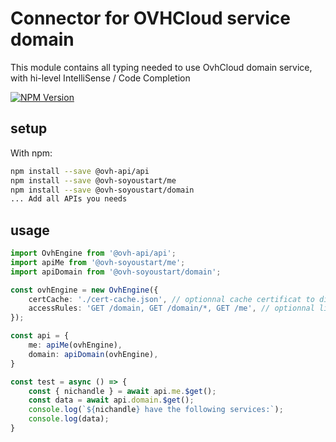 # Connector for OVHCloud service domain

This module contains all typing needed to use OvhCloud domain service, with hi-level IntelliSense / Code Completion

[![NPM Version](https://img.shields.io/npm/v/@ovh-soyoustart/domain.svg?style=flat)](https://www.npmjs.org/package/@ovh-soyoustart/domain)

## setup

With npm:
````bash
npm install --save @ovh-api/api
npm install --save @ovh-soyoustart/me
npm install --save @ovh-soyoustart/domain
... Add all APIs you needs
````

## usage

````typescript
import OvhEngine from '@ovh-api/api';
import apiMe from '@ovh-soyoustart/me';
import apiDomain from '@ovh-soyoustart/domain';

const ovhEngine = new OvhEngine({ 
    certCache: './cert-cache.json', // optionnal cache certificat to disk
    accessRules: 'GET /domain, GET /domain/*, GET /me', // optionnal limit the requested privileges.
});

const api = {
    me: apiMe(ovhEngine),
    domain: apiDomain(ovhEngine),
}

const test = async () => {
    const { nichandle } = await api.me.$get();
    const data = await api.domain.$get();
    console.log(`${nichandle} have the following services:`);
    console.log(data);
}

````